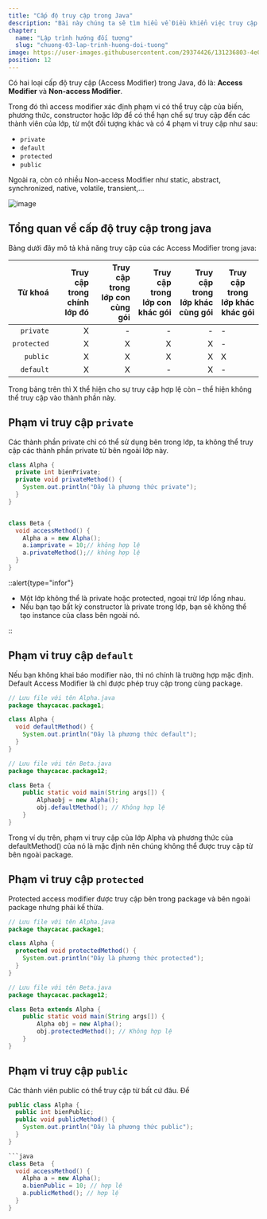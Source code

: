 ```yaml
---
title: "Cấp độ truy cập trong Java"
description: "Bài này chúng ta sẽ tìm hiểu về Điều khiển việc truy cập đến các thành viên của một lớp, tự học lập trình java, chia sẻ kiến thức về java"
chapter:
  name: "Lập trình hướng đối tượng"
  slug: "chuong-03-lap-trinh-huong-doi-tuong"
image: https://user-images.githubusercontent.com/29374426/131236803-4e0e053a-1843-4d16-9306-46140849c6b4.png
position: 12
---
```


Có hai loại cấp độ truy cập (Access Modifier) trong Java, đó là: **Access Modifier** và **Non-access Modifier**.

Trong đó thì access modifier xác định phạm vi có thể truy cập của biến, phương thức, constructor hoặc lớp để có thể hạn chế sự truy cập đến các thành viên của lớp, từ một đối tượng khác và có 4 phạm vi truy cập như sau:

- `private`
- `default`
- `protected`
- `public`

Ngoài ra, còn có nhiều Non-access Modifier như static, abstract, synchronized, native, volatile, transient,...

![image](https://user-images.githubusercontent.com/29374426/131236803-4e0e053a-1843-4d16-9306-46140849c6b4.png)

## Tổng quan về cấp độ truy cập trong java

Bảng dưới đây mô tả khả năng truy cập của các Access Modifier trong java:

|     Từ khoá | Truy cập trong chính lớp đó | Truy cập trong lớp con cùng gói | Truy cập trong lớp con khác gói | Truy cập trong lớp khác cùng gói | Truy cập trong lớp khác khác gói |
| ----------: | --------------------------: | ------------------------------: | ------------------------------: | -------------------------------: | -------------------------------- |
|   `private` |                           X |                               - |                               - |                                - | -                                |
| `protected` |                           X |                               X |                               X |                                X | -                                |
|    `public` |                           X |                               X |                               X |                                X | X                                |
|   `default` |                           X |                               X |                               - |                                X | -                                |

Trong bảng trên thì X thể hiện cho sự truy cập hợp lệ còn – thể hiện không thể truy cập vào thành phần này.

## Phạm vi truy cập `private`

Các thành phần private chỉ có thể sử dụng bên trong lớp, ta không thể truy cập các thành phần private từ bên ngoài lớp này.

```java
class Alpha {
  private int bienPrivate;
  private void privateMethod() {
    System.out.println("Đây là phương thức private");
  }
}


class Beta {
  void accessMethod() {
    Alpha a = new Alpha();
    a.iamprivate = 10;// không hợp lệ
    a.privateMethod();// không hợp lệ
  }
}
```

::alert{type="infor"}

<ul>
  <li>Một lớp không thể là private hoặc protected, ngoại trừ lớp lồng nhau.</li>
  <li>Nếu bạn tạo bất kỳ constructor là private trong lớp, bạn sẽ không thể tạo instance của class bên ngoài nó.</li>
</ul>
::

## Phạm vi truy cập `default`

Nếu bạn không khai báo modifier nào, thì nó chính là trường hợp mặc định. Default Access Modifier là chỉ được phép truy cập trong cùng package.

```java
// Lưu file với tên Alpha.java
package thaycacac.package1;

class Alpha {
  void defaultMethod() {
    System.out.println("Đây là phương thức default");
  }
}
```

```java
// Lưu file với tên Beta.java
package thaycacac.package12;

class Beta {
    public static void main(String args[]) {
        Alphaobj = new Alpha();
        obj.defaultMethod(); // Không hợp lệ
    }
}
```

Trong ví dụ trên, phạm vi truy cập của lớp Alpha và phương thức của defaultMethod() của nó là mặc định nên chúng không thể được truy cập từ bên ngoài package.

## Phạm vi truy cập `protected`

Protected access modifier được truy cập bên trong package và bên ngoài package nhưng phải kế thừa.

```java
// Lưu file với tên Alpha.java
package thaycacac.package1;

class Alpha {
  protected void protectedMethod() {
    System.out.println("Đây là phương thức protected");
  }
}
```

```java
// Lưu file với tên Beta.java
package thaycacac.package12;

class Beta extends Alpha {
    public static void main(String args[]) {
        Alpha obj = new Alpha();
        obj.protectedMethod(); // Không hợp lệ
    }
}
```

## Phạm vi truy cập `public`

Các thành viên public có thể truy cập từ bất cứ đâu. Để

````java
public class Alpha {
  public int bienPublic;
  public void publicMethod() {
    System.out.println("Đây là phương thức public");
  }
}

```java
class Beta  {
  void accessMethod() {
    Alpha a = new Alpha();
    a.bienPublic = 10; // hợp lệ
    a.publicMethod(); // hợp lệ
  }
}
````
